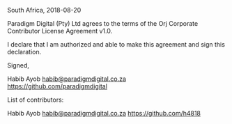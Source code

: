 South Africa, 2018-08-20

Paradigm Digital (Pty) Ltd agrees to the terms of the Orj Corporate Contributor License
Agreement v1.0.

I declare that I am authorized and able to make this agreement and sign this
declaration.

Signed,

Habib Ayob habib@paradigmdigital.co.za https://github.com/paradigmdigital

List of contributors:

Habib Ayob habib@paradigmdigital.co.za https://github.com/h4818
